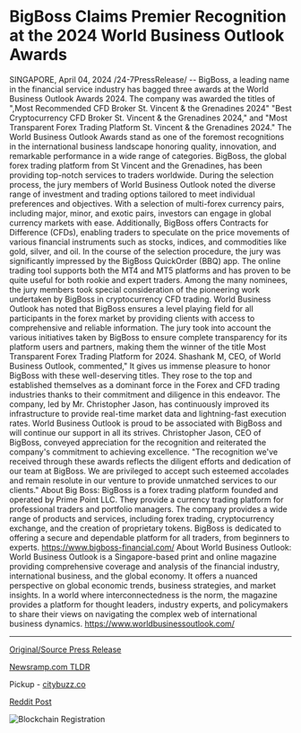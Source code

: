 # BigBoss Claims Premier Recognition at the 2024 World Business Outlook Awards

SINGAPORE, April 04, 2024 /24-7PressRelease/ -- BigBoss, a leading name in the financial service industry has bagged three awards at the World Business Outlook Awards 2024. The company was awarded the titles of ",Most Recommended CFD Broker St. Vincent & the Grenadines 2024" "Best Cryptocurrency CFD Broker St. Vincent & the Grenadines 2024," and "Most Transparent Forex Trading Platform St. Vincent & the Grenadines 2024."  The World Business Outlook Awards stand as one of the foremost recognitions in the international business landscape honoring quality, innovation, and remarkable performance in a wide range of categories.  BigBoss, the global forex trading platform from St Vincent and the Grenadines, has been providing top-notch services to traders worldwide. During the selection process, the jury members of World Business Outlook noted the diverse range of investment and trading options tailored to meet individual preferences and objectives. With a selection of multi-forex currency pairs, including major, minor, and exotic pairs, investors can engage in global currency markets with ease. Additionally, BigBoss offers Contracts for Difference (CFDs), enabling traders to speculate on the price movements of various financial instruments such as stocks, indices, and commodities like gold, silver, and oil.  In the course of the selection procedure, the jury was significantly impressed by the BigBoss QuickOrder (BBQ) app. The online trading tool supports both the MT4 and MT5 platforms and has proven to be quite useful for both rookie and expert traders. Among the many nominees, the jury members took special consideration of the pioneering work undertaken by BigBoss in cryptocurrency CFD trading.  World Business Outlook has noted that BigBoss ensures a level playing field for all participants in the forex market by providing clients with access to comprehensive and reliable information. The jury took into account the various initiatives taken by BigBoss to ensure complete transparency for its platform users and partners, making them the winner of the title Most Transparent Forex Trading Platform for 2024.  Shashank M, CEO, of World Business Outlook, commented," It gives us immense pleasure to honor BigBoss with these well-deserving titles. They rose to the top and established themselves as a dominant force in the Forex and CFD trading industries thanks to their commitment and diligence in this endeavor. The company, led by Mr. Christopher Jason, has continuously improved its infrastructure to provide real-time market data and lightning-fast execution rates. World Business Outlook is proud to be associated with BigBoss and will continue our support in all its strives.  Christopher Jason, CEO of BigBoss, conveyed appreciation for the recognition and reiterated the company's commitment to achieving excellence. "The recognition we've received through these awards reflects the diligent efforts and dedication of our team at BigBoss. We are privileged to accept such esteemed accolades and remain resolute in our venture to provide unmatched services to our clients."  About Big Boss: BigBoss is a forex trading platform founded and operated by Prime Point LLC. They provide a currency trading platform for professional traders and portfolio managers. The company provides a wide range of products and services, including forex trading, cryptocurrency exchange, and the creation of proprietary tokens. BigBoss is dedicated to offering a secure and dependable platform for all traders, from beginners to experts.  https://www.bigboss-financial.com/  About World Business Outlook: World Business Outlook is a Singapore-based print and online magazine providing comprehensive coverage and analysis of the financial industry, international business, and the global economy. It offers a nuanced perspective on global economic trends, business strategies, and market insights. In a world where interconnectedness is the norm, the magazine provides a platform for thought leaders, industry experts, and policymakers to share their views on navigating the complex web of international business dynamics.  https://www.worldbusinessoutlook.com/ 

---

[Original/Source Press Release](https://www.24-7pressrelease.com/press-release/509742/bigboss-claims-premier-recognition-at-the-2024-world-business-outlook-awards)
                    

[Newsramp.com TLDR](https://newsramp.com/curated-news/bigboss-wins-three-awards-at-world-business-outlook-awards-2024/9b89e363864da08b64aaf03e52ef6b2b) 


Pickup - [citybuzz.co](https://citybuzz.co/2024/04/04/bigboss-sweeps-major-accolades-at-world-business-outlook-awards-2024)
 



[Reddit Post](https://www.reddit.com/r/Business_NewsRamp/comments/1bvsocv/bigboss_wins_three_awards_at_world_business/) 



![Blockchain Registration](https://cdn.newsramp.app/24-7PressRelease/qrcode/244/4/facesrvu.webp)